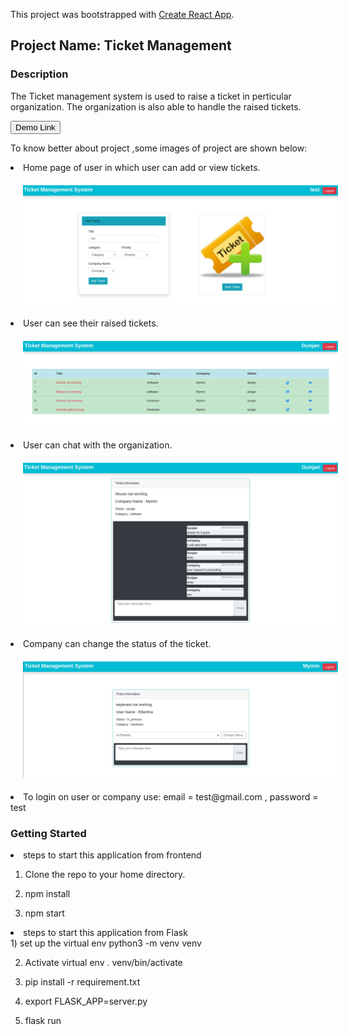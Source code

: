 This project was bootstrapped with [Create React App](https://github.com/facebook/create-react-app).

## Project Name: Ticket Management

### Description
The Ticket management system is used to raise a ticket in perticular organization.
The organization is also able to handle the raised tickets.


<a href =  "http://ticket.gunjan.tech/">
  <button style = "background:red,padding:5px">Demo Link</button>
</a>


To know better about project ,some images of project are shown below:
<li>Home page of user in which user can add or view tickets.</li>
<img src="ticket_management/public/img1.png" style = "margin:20px"/>


<li>User can see their raised tickets.</li>
<img src="ticket_management/public/img2.png" style = "margin:20px"/>


<li>User can chat with the organization.</li>
<img src="ticket_management/public/img3.png" style = "margin:20px"/>

<li>Company can change the status of the ticket.</li>
<img src="ticket_management/public/img4.png" style = "margin:20px"/>

<li>To login on user or company use: email = test@gmail.com , password = test</li>


### Getting Started

<li>steps to start this application from frontend</li>

1) Clone the repo to your home directory.

2) npm install

3) npm start

<li>steps to start this application from Flask</li>
1) set up the virtual env
    python3 -m venv venv

2) Activate virtual env
    . venv/bin/activate

3) pip install -r requirement.txt

4) export FLASK_APP=server.py

5) flask run
